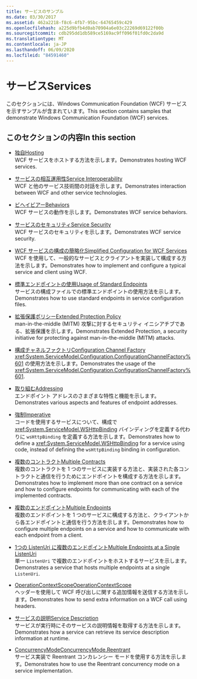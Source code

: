 ```yaml
---
title: サービスのサンプル
ms.date: 03/30/2017
ms.assetid: 462a2218-f8c6-4fb7-95bc-64765459c429
ms.openlocfilehash: a225d9bfb4d0ab70904a6e03c22269d69122f00b
ms.sourcegitcommit: cdb295dd1db589ce5169ac9ff096f01fd0c2da9d
ms.translationtype: MT
ms.contentlocale: ja-JP
ms.lasthandoff: 06/09/2020
ms.locfileid: "84591460"
---
```

# <a name="services"></a><span data-ttu-id="37634-102">サービス</span><span class="sxs-lookup"><span data-stu-id="37634-102">Services</span></span>

<span data-ttu-id="37634-103">このセクションには、Windows Communication Foundation (WCF) サービスを示すサンプルが含まれています。</span><span class="sxs-lookup"><span data-stu-id="37634-103">This section contains samples that demonstrate Windows Communication Foundation (WCF) services.</span></span>

## <a name="in-this-section"></a><span data-ttu-id="37634-104">このセクションの内容</span><span class="sxs-lookup"><span data-stu-id="37634-104">In this section</span></span>

- <span data-ttu-id="37634-105">[独自](../feature-details/hosting.md)</span><span class="sxs-lookup"><span data-stu-id="37634-105">[Hosting](../feature-details/hosting.md)</span></span>\
<span data-ttu-id="37634-106">WCF サービスをホストする方法を示します。</span><span class="sxs-lookup"><span data-stu-id="37634-106">Demonstrates hosting WCF services.</span></span>

- <span data-ttu-id="37634-107">[サービスの相互運用性](service-interoperability.md)</span><span class="sxs-lookup"><span data-stu-id="37634-107">[Service Interoperability](service-interoperability.md)</span></span>\
<span data-ttu-id="37634-108">WCF と他のサービス技術間の対話を示します。</span><span class="sxs-lookup"><span data-stu-id="37634-108">Demonstrates interaction between WCF and other service technologies.</span></span>

- <span data-ttu-id="37634-109">[ビヘイビアー](behaviors.md)</span><span class="sxs-lookup"><span data-stu-id="37634-109">[Behaviors](behaviors.md)</span></span>\
<span data-ttu-id="37634-110">WCF サービスの動作を示します。</span><span class="sxs-lookup"><span data-stu-id="37634-110">Demonstrates WCF service behaviors.</span></span>

- <span data-ttu-id="37634-111">[サービスのセキュリティ](service-security.md)</span><span class="sxs-lookup"><span data-stu-id="37634-111">[Service Security](service-security.md)</span></span>\
<span data-ttu-id="37634-112">WCF サービスのセキュリティを示します。</span><span class="sxs-lookup"><span data-stu-id="37634-112">Demonstrates WCF service security.</span></span>

- <span data-ttu-id="37634-113">[WCF サービスの構成の簡略化](simplified-configuration-for-wcf-services.md)</span><span class="sxs-lookup"><span data-stu-id="37634-113">[Simplified Configuration for WCF Services](simplified-configuration-for-wcf-services.md)</span></span>\
<span data-ttu-id="37634-114">WCF を使用して、一般的なサービスとクライアントを実装して構成する方法を示します。</span><span class="sxs-lookup"><span data-stu-id="37634-114">Demonstrates how to implement and configure a typical service and client using WCF.</span></span>

- <span data-ttu-id="37634-115">[標準エンドポイントの使用](usage-of-standard-endpoints.md)</span><span class="sxs-lookup"><span data-stu-id="37634-115">[Usage of Standard Endpoints](usage-of-standard-endpoints.md)</span></span>\
<span data-ttu-id="37634-116">サービスの構成ファイルでの標準エンドポイントの使用方法を示します。</span><span class="sxs-lookup"><span data-stu-id="37634-116">Demonstrates how to use standard endpoints in service configuration files.</span></span>

- <span data-ttu-id="37634-117">[拡張保護ポリシー](extended-protection-policy.md)</span><span class="sxs-lookup"><span data-stu-id="37634-117">[Extended Protection Policy](extended-protection-policy.md)</span></span>\
<span data-ttu-id="37634-118">man-in-the-middle (MITM) 攻撃に対するセキュリティ イニシアチブである、拡張保護を示します。</span><span class="sxs-lookup"><span data-stu-id="37634-118">Demonstrates Extended Protection, a security initiative for protecting against man-in-the-middle (MITM) attacks.</span></span>

- <span data-ttu-id="37634-119">[構成チャネルファクトリ](configuration-channel-factory.md)</span><span class="sxs-lookup"><span data-stu-id="37634-119">[Configuration Channel Factory](configuration-channel-factory.md)</span></span>\
<span data-ttu-id="37634-120"><xref:System.ServiceModel.Configuration.ConfigurationChannelFactory%601> の使用方法を示します。</span><span class="sxs-lookup"><span data-stu-id="37634-120">Demonstrates the usage of the <xref:System.ServiceModel.Configuration.ConfigurationChannelFactory%601>.</span></span>

- <span data-ttu-id="37634-121">[取り組む](addressing.md)</span><span class="sxs-lookup"><span data-stu-id="37634-121">[Addressing](addressing.md)</span></span>\
<span data-ttu-id="37634-122">エンドポイント アドレスのさまざまな特性と機能を示します。</span><span class="sxs-lookup"><span data-stu-id="37634-122">Demonstrates various aspects and features of endpoint addresses.</span></span>

- <span data-ttu-id="37634-123">[強制](imperative.md)</span><span class="sxs-lookup"><span data-stu-id="37634-123">[Imperative](imperative.md)</span></span>\
<span data-ttu-id="37634-124">コードを使用するサービスについて、構成で <xref:System.ServiceModel.WSHttpBinding> バインディングを定義する代わりに `wsHttpBinding` を定義する方法を示します。</span><span class="sxs-lookup"><span data-stu-id="37634-124">Demonstrates how to define a <xref:System.ServiceModel.WSHttpBinding> for a service using code, instead of defining the `wsHttpBinding` binding in configuration.</span></span>

- <span data-ttu-id="37634-125">[複数のコントラクト](multiple-contracts.md)</span><span class="sxs-lookup"><span data-stu-id="37634-125">[Multiple Contracts](multiple-contracts.md)</span></span>\
<span data-ttu-id="37634-126">複数のコントラクトを 1 つのサービスに実装する方法と、実装された各コントラクトと通信を行うためにエンドポイントを構成する方法を示します。</span><span class="sxs-lookup"><span data-stu-id="37634-126">Demonstrates how to implement more than one contract on a service and how to configure endpoints for communicating with each of the implemented contracts.</span></span>

- <span data-ttu-id="37634-127">[複数のエンドポイント](multiple-endpoints.md)</span><span class="sxs-lookup"><span data-stu-id="37634-127">[Multiple Endpoints](multiple-endpoints.md)</span></span>\
<span data-ttu-id="37634-128">複数のエンドポイントを 1 つのサービスに構成する方法と、クライアントから各エンドポイントと通信を行う方法を示します。</span><span class="sxs-lookup"><span data-stu-id="37634-128">Demonstrates how to configure multiple endpoints on a service and how to communicate with each endpoint from a client.</span></span>

- <span data-ttu-id="37634-129">[1つの ListenUri に複数のエンドポイント](multiple-endpoints-at-a-single-listenuri.md)</span><span class="sxs-lookup"><span data-stu-id="37634-129">[Multiple Endpoints at a Single ListenUri](multiple-endpoints-at-a-single-listenuri.md)</span></span>\
<span data-ttu-id="37634-130">単一 `ListenUri` で複数のエンドポイントをホストするサービスを示します。</span><span class="sxs-lookup"><span data-stu-id="37634-130">Demonstrates a service that hosts multiple endpoints at a single `ListenUri`.</span></span>

- <span data-ttu-id="37634-131">[OperationContextScope](operationcontextscope.md)</span><span class="sxs-lookup"><span data-stu-id="37634-131">[OperationContextScope](operationcontextscope.md)</span></span>\
<span data-ttu-id="37634-132">ヘッダーを使用して WCF 呼び出しに関する追加情報を送信する方法を示します。</span><span class="sxs-lookup"><span data-stu-id="37634-132">Demonstrates how to send extra information on a WCF call using headers.</span></span>

- <span data-ttu-id="37634-133">[サービスの説明](service-description.md)</span><span class="sxs-lookup"><span data-stu-id="37634-133">[Service Description](service-description.md)</span></span>\
<span data-ttu-id="37634-134">サービスが実行時にそのサービスの説明情報を取得する方法を示します。</span><span class="sxs-lookup"><span data-stu-id="37634-134">Demonstrates how a service can retrieve its service description information at runtime.</span></span>

- <span data-ttu-id="37634-135">[ConcurrencyMode](concurrencymode-reentrant.md)</span><span class="sxs-lookup"><span data-stu-id="37634-135">[ConcurrencyMode.Reentrant](concurrencymode-reentrant.md)</span></span>\
<span data-ttu-id="37634-136">サービス実装で Reentrant コンカレンシー モードを使用する方法を示します。</span><span class="sxs-lookup"><span data-stu-id="37634-136">Demonstrates how to use the Reentrant concurrency mode on a service implementation.</span></span>
